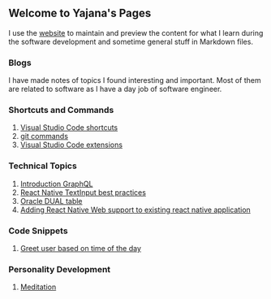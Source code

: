 ## Welcome to Yajana's Pages

I use the [website](https://github.com/YajanaRao/yajanarao.github.io) to maintain and preview the content for what I learn during the software development and sometime general stuff in Markdown files.

### Blogs

I have made notes of topics I found interesting and important. Most of them are related to software as I have a day job of software engineer.

### Shortcuts and Commands

1. [Visual Studio Code shortcuts](/_posts/vscode-shortcuts.md)
2. [git commands](/_posts/git-commands.md)
3. [Visual Studio Code extensions](/_posts/vscode-extensions.md)

### Technical Topics

1. [Introduction GraphQL](/_posts/graphql-introduction.md)
2. [React Native TextInput best practices](/_posts/best-practices-while-using-textinput.md)
3. [Oracle DUAL table](/_posts/dual-table.md)
4. [Adding React Native Web support to existing react native application](/_posts/integrate-react-native-web-to-existing-application.md)

### Code Snippets

1. [Greet user based on time of the day](/_posts/time-based-greeting.md)

### Personality Development

1. [Meditation](/_posts/guide-to-meditation.md)

